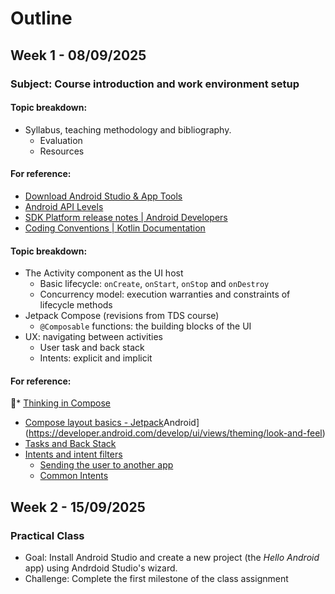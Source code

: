 # Outline

## Week 1 - 08/09/2025
### Subject: Course introduction and work environment setup

#### Topic breakdown:
* Syllabus, teaching methodology and bibliography.
  * Evaluation
  * Resources


#### For reference:
* [Download Android Studio & App Tools](https://developer.android.com/studio)
* [Android API Levels](https://apilevels.com/)
* [SDK Platform release notes | Android Developers](https://developer.android.com/studio/releases/platforms)
* [Coding Conventions | Kotlin Documentation](https://kotlinlang.org/docs/coding-conventions.html)



#### Topic breakdown:
* The Activity component as the UI host
  * Basic lifecycle: `onCreate`, `onStart`, `onStop` and `onDestroy`
  * Concurrency model: execution warranties and constraints of lifecycle methods
* Jetpack Compose (revisions from TDS course)
  * `@Composable` functions: the building blocks of the UI
* UX: navigating between activities
  * User task and back stack
  * Intents: explicit and implicit
#### For reference:

* [Thinking in Compose](https://developer.android.com/develop/ui/compose/mental-model)
* [Compose layout basics - Jetpack](https://developer.android.com/develop/ui/compose/layouts/basics)Android](https://developer.android.com/develop/ui/views/theming/look-and-feel)
* [Tasks and Back Stack](https://developer.android.com/guide/components/activities/tasks-and-back-stack)
* [Intents and intent filters](https://developer.android.com/guide/components/intents-filters)
  * [Sending the user to another app](https://developer.android.com/training/basics/intents/sending)
  * [Common Intents](https://developer.android.com/guide/components/intents-common)


## Week 2 - 15/09/2025

### Practical Class
* Goal: Install Android Studio and create a new project (the *Hello Android* app) using Andrdoid Studio's wizard.
* Challenge: Complete the first milestone of the class assignment 